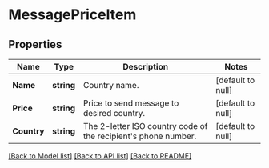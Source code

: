 # MessagePriceItem

## Properties
Name | Type | Description | Notes
------------ | ------------- | ------------- | -------------
**Name** | **string** | Country name. | [default to null]
**Price** | **string** | Price to send message to desired country. | [default to null]
**Country** | **string** | The 2-letter ISO country code of the recipient&#39;s phone number. | [default to null]

[[Back to Model list]](../README.md#documentation-for-models) [[Back to API list]](../README.md#documentation-for-api-endpoints) [[Back to README]](../README.md)


